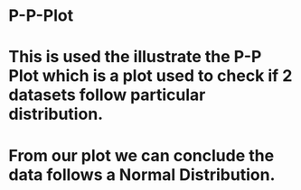 # P-P-Plot
# This is used the illustrate the P-P Plot which is a plot used to check if 2 datasets follow  particular distribution.
# From our plot we can conclude the data follows a Normal Distribution.
